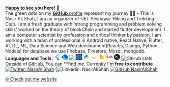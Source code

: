 **Happy to see you here!** :star_struck: <br> The green dots on my [**GitHub** profile](https://github.com/NasirAliShah) represent my journey :running_man: - This is Nasir Ali Shah, I am an organizer of UET Peshawar Hiking and Trekking Club. I am a fresh graduate with 'strong programming and problem solving skills' worked on the theory of blockChain and started flutter development. I am a computer scientist by profession and critical thinker by passion. I am working with a team of professional in Android native, React Native, Flutter, AI, DL, ML, Data Science and Web development(Reactjs, Django, Python, Nodejs) for database we use Firebase, Firestore, Mysql, mongodb.
**Languages and Tools:**
<code><img height="20" src="https://raw.githubusercontent.com/github/explore/80688e429a7d4ef2fca1e82350fe8e3517d3494d/topics/Flutter/flutter.png"></code>
<code><img height="20" src="https://raw.githubusercontent.com/github/explore/80688e429a7d4ef2fca1e82350fe8e3517d3494d/topics/Dart/dart.png"></code>
<code><img height="20" src="https://raw.githubusercontent.com/github/explore/5c058a388828bb5fde0bcafd4bc867b5bb3f26f3/topics/Digital Signature/digitalsignature.png"></code>
<code><img height="20" src="https://raw.githubusercontent.com/github/explore/80688e429a7d4ef2fca1e82350fe8e3517d3494d/topics/BlockChain/blockchain.png"></code>
<code><img height="20" src="https://raw.githubusercontent.com/github/explore/80688e429a7d4ef2fca1e82350fe8e3517d3494d/topics/python/python.png"></code>
<code><img height="20" src="https://raw.githubusercontent.com/github/explore/80688e429a7d4ef2fca1e82350fe8e3517d3494d/topics/mysql/mysql.png"></code>
<code><img height="20" src="https://raw.githubusercontent.com/github/explore/80688e429a7d4ef2fca1e82350fe8e3517d3494d/topics/firebase/firebase.png"></code>
<code><img height="20" src="https://raw.githubusercontent.com/github/explore/80688e429a7d4ef2fca1e82350fe8e3517d3494d/topics/git/git.png"></code>
<code><img height="20" src="https://raw.githubusercontent.com/github/explore/80688e429a7d4ef2fca1e82350fe8e3517d3494d/topics/terminal/terminal.png"></code>
![GitHub stats](https://github-readme-stats.vercel.app/api?username=NasirAliShah&show_icons=true)
Outside of [GitHub](https://github.com/NasirAliShah/), You can **find me. Currently I'm **free to contribute**
[![Twitter: NasirAliShah](https://img.shields.io/twitter/follow/NasirAliShah01?style=social)](https://twitter.com/NasirAliShah01)
[![Linkedin: NasirAliShah](https://img.shields.io/badge/-NasirAliShah-blue?style=flat-square&logo=Linkedin&logoColor=white&link=https://www.linkedin.com/in/nasir-ali-shah/)
[![GitHub NasirAliShah](https://img.shields.io/github/followers/NasirAliShah?label=follow&style=social)](https://github.com/NasirAliShah)
<p><a href="https://www.hackerrank.com/Nasiralishah?hr_r=1">🌐 Check out my website</a></p>
